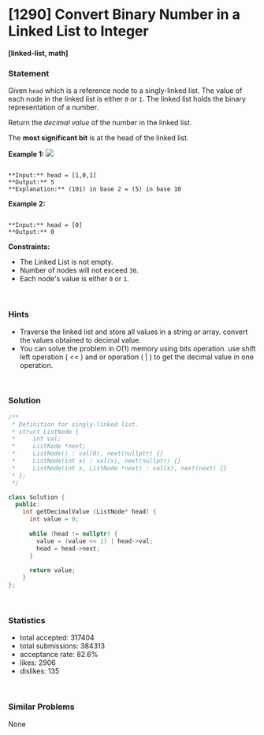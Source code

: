 # [1290] Convert Binary Number in a Linked List to Integer

**[linked-list, math]**

### Statement

Given `head` which is a reference node to a singly-linked list. The value of each node in the linked list is either `0` or `1`. The linked list holds the binary representation of a number.

Return the *decimal value* of the number in the linked list.

The **most significant bit** is at the head of the linked list.


**Example 1:**
![](https://assets.leetcode.com/uploads/2019/12/05/graph-1.png)

```

**Input:** head = [1,0,1]
**Output:** 5
**Explanation:** (101) in base 2 = (5) in base 10

```

**Example 2:**

```

**Input:** head = [0]
**Output:** 0

```

**Constraints:**
* The Linked List is not empty.
* Number of nodes will not exceed `30`.
* Each node's value is either `0` or `1`.


<br>

### Hints

- Traverse the linked list and store all values in a string or array. convert the values obtained to decimal value.
- You can solve the problem in O(1) memory using bits operation. use shift left operation ( << ) and or operation ( | ) to get the decimal value in one operation.

<br>

### Solution

```cpp
/**
 * Definition for singly-linked list.
 * struct ListNode {
 *     int val;
 *     ListNode *next;
 *     ListNode() : val(0), next(nullptr) {}
 *     ListNode(int x) : val(x), next(nullptr) {}
 *     ListNode(int x, ListNode *next) : val(x), next(next) {}
 * };
 */

class Solution {
  public:
    int getDecimalValue (ListNode* head) {
      int value = 0;
      
      while (head != nullptr) {
        value = (value << 1) | head->val;
        head = head->next;
      }
      
      return value;
    }
};
```

<br>

### Statistics

- total accepted: 317404
- total submissions: 384313
- acceptance rate: 82.6%
- likes: 2906
- dislikes: 135

<br>

### Similar Problems

None
